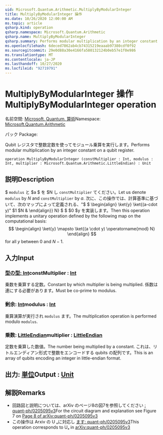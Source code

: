 ```yaml
---
uid: Microsoft.Quantum.Arithmetic.MultiplyByModularInteger
title: MultiplyByModularInteger 操作
ms.date: 10/26/2020 12:00:00 AM
ms.topic: article
qsharp.kind: operation
qsharp.namespace: Microsoft.Quantum.Arithmetic
qsharp.name: MultiplyByModularInteger
qsharp.summary: Performs modular multiplication by an integer constant on a qubit register.
ms.openlocfilehash: 6deced7862ab4cb74315219eaaab97380cdf0f92
ms.sourcegitcommit: 29e0d88a30e4166fa580132124b0eb57e1f0e986
ms.translationtype: MT
ms.contentlocale: ja-JP
ms.lasthandoff: 10/27/2020
ms.locfileid: "92719791"
---
```

# <a name="multiplybymodularinteger-operation"></a><span data-ttu-id="19d06-102">MultiplyByModularInteger 操作</span><span class="sxs-lookup"><span data-stu-id="19d06-102">MultiplyByModularInteger operation</span></span>

<span data-ttu-id="19d06-103">名前空間: [Microsoft. Quantum. 算術](xref:Microsoft.Quantum.Arithmetic)</span><span class="sxs-lookup"><span data-stu-id="19d06-103">Namespace: [Microsoft.Quantum.Arithmetic](xref:Microsoft.Quantum.Arithmetic)</span></span>

<span data-ttu-id="19d06-104">パック [](https://nuget.org/packages/)</span><span class="sxs-lookup"><span data-stu-id="19d06-104">Package: [](https://nuget.org/packages/)</span></span>


<span data-ttu-id="19d06-105">Qubit レジスタで整数定数を使ってモジュール乗算を実行します。</span><span class="sxs-lookup"><span data-stu-id="19d06-105">Performs modular multiplication by an integer constant on a qubit register.</span></span>

```qsharp
operation MultiplyByModularInteger (constMultiplier : Int, modulus : Int, multiplier : Microsoft.Quantum.Arithmetic.LittleEndian) : Unit
```


## <a name="description"></a><span data-ttu-id="19d06-106">説明</span><span class="sxs-lookup"><span data-stu-id="19d06-106">Description</span></span>

<span data-ttu-id="19d06-107">$ `modulus` と $a $ を $N し `constMultiplier` てください。</span><span class="sxs-lookup"><span data-stu-id="19d06-107">Let us denote `modulus` by $N$ and `constMultiplier` by $a$.</span></span>
<span data-ttu-id="19d06-108">次に、この操作では、計算基準に基づいて、次のマップによって定義される、"$ $ \begin{align} \ket{y} \ket{(a-cdot y)" $1 $N & \end{align}} N} $ $ $0 $y を実装します。</span><span class="sxs-lookup"><span data-stu-id="19d06-108">Then this operation implements a unitary operation defined by the following map on the computational basis: $$ \begin{align} \ket{y} \mapsto \ket{(a \cdot y) \operatorname{mod} N} \end{align} $$ for all $y$ between $0$ and $N - 1$.</span></span>

## <a name="input"></a><span data-ttu-id="19d06-109">入力</span><span class="sxs-lookup"><span data-stu-id="19d06-109">Input</span></span>

### <a name="constmultiplier--int"></a><span data-ttu-id="19d06-110">[型の型: Int](xref:microsoft.quantum.lang-ref.int)</span><span class="sxs-lookup"><span data-stu-id="19d06-110">constMultiplier : [Int](xref:microsoft.quantum.lang-ref.int)</span></span>

<span data-ttu-id="19d06-111">乗数を乗算する定数。</span><span class="sxs-lookup"><span data-stu-id="19d06-111">Constant by which multiplier is being multiplied.</span></span> <span data-ttu-id="19d06-112">係数は連にする必要があります。</span><span class="sxs-lookup"><span data-stu-id="19d06-112">Must be co-prime to modulus.</span></span>


### <a name="modulus--int"></a><span data-ttu-id="19d06-113">剰余: [Int](xref:microsoft.quantum.lang-ref.int)</span><span class="sxs-lookup"><span data-stu-id="19d06-113">modulus : [Int](xref:microsoft.quantum.lang-ref.int)</span></span>

<span data-ttu-id="19d06-114">乗算演算が実行され `modulus` ます。</span><span class="sxs-lookup"><span data-stu-id="19d06-114">The multiplication operation is performed modulo `modulus`.</span></span>


### <a name="multiplier--littleendian"></a><span data-ttu-id="19d06-115">乗数: [LittleEndian](xref:Microsoft.Quantum.Arithmetic.LittleEndian)</span><span class="sxs-lookup"><span data-stu-id="19d06-115">multiplier : [LittleEndian](xref:Microsoft.Quantum.Arithmetic.LittleEndian)</span></span>

<span data-ttu-id="19d06-116">定数を乗算した数値。</span><span class="sxs-lookup"><span data-stu-id="19d06-116">The number being multiplied by a constant.</span></span>
<span data-ttu-id="19d06-117">これは、リトルエンディアン形式で整数をエンコードする qubits の配列です。</span><span class="sxs-lookup"><span data-stu-id="19d06-117">This is an array of qubits encoding an integer in little-endian format.</span></span>



## <a name="output--unit"></a><span data-ttu-id="19d06-118">出力: [単位](xref:microsoft.quantum.lang-ref.unit)</span><span class="sxs-lookup"><span data-stu-id="19d06-118">Output : [Unit](xref:microsoft.quantum.lang-ref.unit)</span></span>



## <a name="remarks"></a><span data-ttu-id="19d06-119">解説</span><span class="sxs-lookup"><span data-stu-id="19d06-119">Remarks</span></span>

- <span data-ttu-id="19d06-120">回路図と説明については、arXiv のページ8の図7を参照してください [: quant-ph/0205095v3](https://arxiv.org/pdf/quant-ph/0205095v3.pdf#page=8)</span><span class="sxs-lookup"><span data-stu-id="19d06-120">For the circuit diagram and explanation see Figure 7 on [Page 8 of arXiv:quant-ph/0205095v3](https://arxiv.org/pdf/quant-ph/0205095v3.pdf#page=8)</span></span>
- <span data-ttu-id="19d06-121">この操作は Arxiv の U ₐに対応し [ます: quant-ph/0205095v3](https://arxiv.org/pdf/quant-ph/0205095v3.pdf)</span><span class="sxs-lookup"><span data-stu-id="19d06-121">This operation corresponds to Uₐ in [arXiv:quant-ph/0205095v3](https://arxiv.org/pdf/quant-ph/0205095v3.pdf)</span></span>